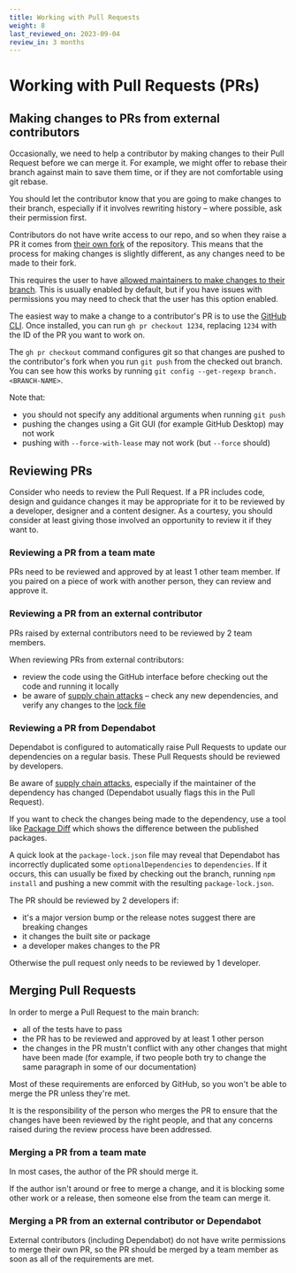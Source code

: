```yaml
---
title: Working with Pull Requests
weight: 8
last_reviewed_on: 2023-09-04
review_in: 3 months
---
```


# Working with Pull Requests (PRs)

## Making changes to PRs from external contributors

Occasionally, we need to help a contributor by making changes to their Pull Request before we can merge it. For example, we might offer to rebase their branch against main to save them time, or if they are not comfortable using git rebase.

You should let the contributor know that you are going to make changes to their branch, especially if it involves rewriting history – where possible, ask their permission first. 

Contributors do not have write access to our repo, and so when they raise a PR it comes from [their own fork](https://docs.github.com/en/pull-requests/collaborating-with-pull-requests/working-with-forks) of the repository. This means that the process for making changes is slightly different, as any changes need to be made to their fork.

This requires the user to have [allowed maintainers to make changes to their branch](https://help.github.com/articles/allowing-changes-to-a-pull-request-branch-created-from-a-fork/#enabling-repository-maintainer-permissions-on-existing-pull-requests). This is usually enabled by default, but if you have issues with permissions you may need to check that the user has this option enabled.

The easiest way to make a change to a contributor's PR is to use the [GitHub CLI](https://cli.github.com/). Once installed, you can run `gh pr checkout 1234`, replacing `1234` with the ID of the PR you want to work on.

The `gh pr checkout` command configures git so that changes are pushed to the contributor's fork when you run `git push` from the checked out branch. You can see how this works by running `git config --get-regexp branch.<BRANCH-NAME>`.

Note that:

- you should not specify any additional arguments when running `git push`
- pushing the changes using a Git GUI (for example GitHub Desktop) may not work
- pushing with `--force-with-lease` may not work (but `--force` should)

## Reviewing PRs

Consider who needs to review the Pull Request. If a PR includes code, design and guidance changes it may be appropriate for it to be reviewed by a developer, designer and a content designer. As a courtesy, you should consider at least giving those involved an opportunity to review it if they want to.

### Reviewing a PR from a team mate

PRs need to be reviewed and approved by at least 1 other team member. If you paired on a piece of work with another person, they can review and approve it.

### Reviewing a PR from an external contributor

PRs raised by external contributors need to be reviewed by 2 team members.

When reviewing PRs from external contributors:

- review the code using the GitHub interface before checking out the code and running it locally
- be aware of [supply chain attacks](https://www.ncsc.gov.uk/collection/supply-chain-security) – check any new dependencies, and verify any changes to the [lock file](https://docs.npmjs.com/cli/v9/configuring-npm/package-lock-json)

### Reviewing a PR from Dependabot

Dependabot is configured to automatically raise Pull Requests to update our dependencies on a regular basis. These Pull Requests should be reviewed by developers.

Be aware of [supply chain attacks](https://www.ncsc.gov.uk/collection/supply-chain-security), especially if the maintainer of the dependency has changed (Dependabot usually flags this in the Pull Request).

If you want to check the changes being made to the dependency, use a tool like [Package Diff](https://diff.intrinsic.com/) which shows the difference between the published packages.

A quick look at the `package-lock.json` file may reveal that Dependabot has incorrectly duplicated some `optionalDependencies` to `dependencies`. If it occurs, this can usually be fixed by checking out the branch, running `npm install` and pushing a new commit with the resulting `package-lock.json`.

The PR should be reviewed by 2 developers if:

- it's a major version bump or the release notes suggest there are breaking changes
- it changes the built site or package
- a developer makes changes to the PR

Otherwise the pull request only needs to be reviewed by 1 developer.

## Merging Pull Requests

In order to merge a Pull Request to the main branch:

- all of the tests have to pass
- the PR has to be reviewed and approved by at least 1 other person
- the changes in the PR mustn't conflict with any other changes that might have been made (for example, if two people both try to change the same paragraph in some of our documentation)

Most of these requirements are enforced by GitHub, so you won't be able to merge the PR unless they're met.

It is the responsibility of the person who merges the PR to ensure that the changes have been reviewed by the right people, and that any concerns raised during the review process have been addressed.

### Merging a PR from a team mate

In most cases, the author of the PR should merge it.

If the author isn't around or free to merge a change, and it is blocking some other work or a release, then someone else from the team can merge it.

### Merging a PR from an external contributor or Dependabot

External contributors (including Dependabot) do not have write permissions to merge their own PR, so the PR should be merged by a team member as soon as all of the requirements are met.
